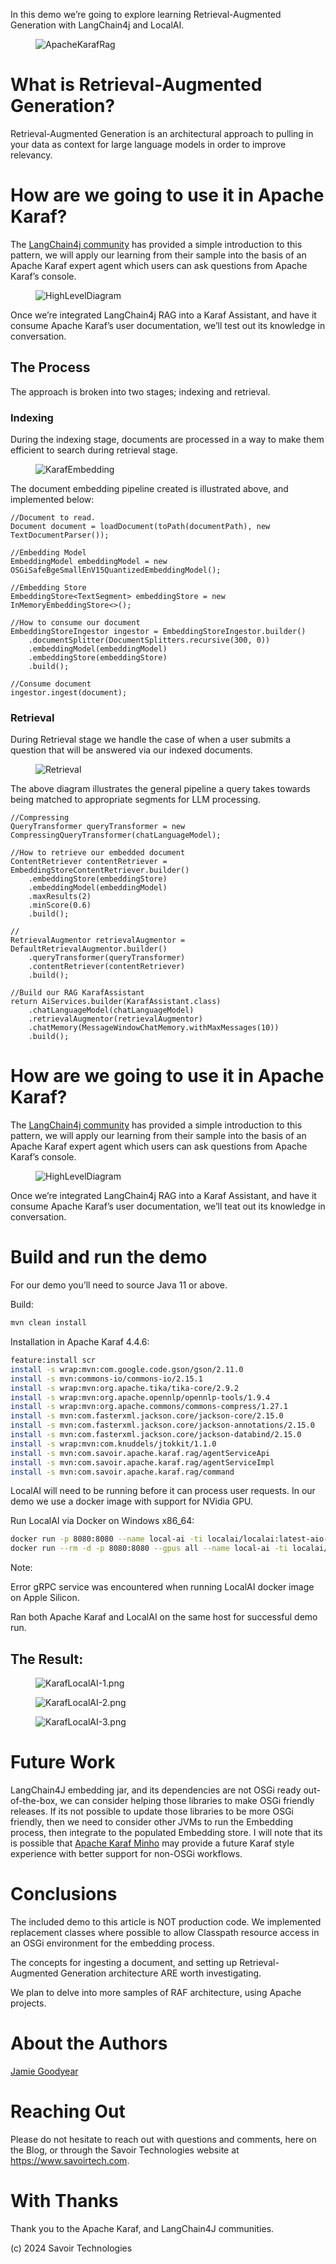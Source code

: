 In this demo we’re going to explore learning Retrieval-Augmented
Generation with LangChain4j and LocalAI.

<figure>
<img src="./assets/images/ApacheKarafRag.png" alt="ApacheKarafRag" />
</figure>

# What is Retrieval-Augmented Generation?

Retrieval-Augmented Generation is an architectural approach to pulling
in your data as context for large language models in order to improve
relevancy.

# How are we going to use it in Apache Karaf?

The [LangChain4j
community](https://github.com/langchain4j/langchain4j-examples/blob/main/rag-examples/src/main/java/_3_advanced/_01_Advanced_RAG_with_Query_Compression_Example.java)
has provided a simple introduction to this pattern, we will apply our
learning from their sample into the basis of an Apache Karaf expert
agent which users can ask questions from Apache Karaf’s console.

<figure>
<img src="./assets/images/HighLevelDiagram.png"
alt="HighLevelDiagram" />
</figure>

Once we’re integrated LangChain4j RAG into a Karaf Assistant, and have
it consume Apache Karaf’s user documentation, we’ll test out its
knowledge in conversation.

## The Process

The approach is broken into two stages; indexing and retrieval.

### Indexing

During the indexing stage, documents are processed in a way to make them
efficient to search during retrieval stage.

<figure>
<img src="./assets/images/KarafEmbedding.png" alt="KarafEmbedding" />
</figure>

The document embedding pipeline created is illustrated above, and
implemented below:

``` java.num
//Document to read.
Document document = loadDocument(toPath(documentPath), new TextDocumentParser());

//Embedding Model
EmbeddingModel embeddingModel = new OSGiSafeBgeSmallEnV15QuantizedEmbeddingModel();

//Embedding Store
EmbeddingStore<TextSegment> embeddingStore = new InMemoryEmbeddingStore<>();

//How to consume our document
EmbeddingStoreIngestor ingestor = EmbeddingStoreIngestor.builder()
    .documentSplitter(DocumentSplitters.recursive(300, 0))
    .embeddingModel(embeddingModel)
    .embeddingStore(embeddingStore)
    .build();

//Consume document
ingestor.ingest(document);
```

### Retrieval

During Retrieval stage we handle the case of when a user submits a
question that will be answered via our indexed documents.

<figure>
<img src="./assets/images/Retrieval.png" alt="Retrieval" />
</figure>

The above diagram illustrates the general pipeline a query takes towards
being matched to appropriate segments for LLM processing.

``` java.num
//Compressing
QueryTransformer queryTransformer = new CompressingQueryTransformer(chatLanguageModel);

//How to retrieve our embedded document
ContentRetriever contentRetriever = EmbeddingStoreContentRetriever.builder()
    .embeddingStore(embeddingStore)
    .embeddingModel(embeddingModel)
    .maxResults(2)
    .minScore(0.6)
    .build();

//
RetrievalAugmentor retrievalAugmentor = DefaultRetrievalAugmentor.builder()
    .queryTransformer(queryTransformer)
    .contentRetriever(contentRetriever)
    .build();

//Build our RAG KarafAssistant
return AiServices.builder(KarafAssistant.class)
    .chatLanguageModel(chatLanguageModel)
    .retrievalAugmentor(retrievalAugmentor)
    .chatMemory(MessageWindowChatMemory.withMaxMessages(10))
    .build();
```

# How are we going to use it in Apache Karaf?

The [LangChain4j
community](https://github.com/langchain4j/langchain4j-examples/blob/main/rag-examples/src/main/java/_3_advanced/_01_Advanced_RAG_with_Query_Compression_Example.java)
has provided a simple introduction to this pattern, we will apply our
learning from their sample into the basis of an Apache Karaf expert
agent which users can ask questions from Apache Karaf’s console.

<figure>
<img src="./assets/images/HighLevelDiagram.png"
alt="HighLevelDiagram" />
</figure>

Once we’re integrated LangChain4j RAG into a Karaf Assistant, and have
it consume Apache Karaf’s user documentation, we’ll teat out its
knowledge in conversation.

# Build and run the demo

For our demo you’ll need to source Java 11 or above.

Build:

``` bash
mvn clean install
```

Installation in Apache Karaf 4.4.6:

``` bash
feature:install scr
install -s wrap:mvn:com.google.code.gson/gson/2.11.0
install -s mvn:commons-io/commons-io/2.15.1
install -s wrap:mvn:org.apache.tika/tika-core/2.9.2
install -s wrap:mvn:org.apache.opennlp/opennlp-tools/1.9.4
install -s wrap:mvn:org.apache.commons/commons-compress/1.27.1
install -s mvn:com.fasterxml.jackson.core/jackson-core/2.15.0
install -s mvn:com.fasterxml.jackson.core/jackson-annotations/2.15.0
install -s mvn:com.fasterxml.jackson.core/jackson-databind/2.15.0
install -s wrap:mvn:com.knuddels/jtokkit/1.1.0
install -s mvn:com.savoir.apache.karaf.rag/agentServiceApi
install -s mvn:com.savoir.apache.karaf.rag/agentServiceImpl
install -s mvn:com.savoir.apache.karaf.rag/command
```

LocalAI will need to be running before it can process user requests. In
our demo we use a docker image with support for NVidia GPU.

Run LocalAI via Docker on Windows x86_64:

``` bash
docker run -p 8080:8080 --name local-ai -ti localai/localai:latest-aio-cpu
docker run --rm -d -p 8080:8080 --gpus all --name local-ai -ti localai/localai:latest-aio-gpu-nvidia-cuda-11
```

Note:

Error gRPC service was encountered when running LocalAI docker image on
Apple Silicon.

Ran both Apache Karaf and LocalAI on the same host for successful demo
run.

## The Result:

<figure>
<img src="./assets/images/KarafLocalAI-1.png"
alt="KarafLocalAI-1.png" />
</figure>

<figure>
<img src="./assets/images/KarafLocalAI-2.png"
alt="KarafLocalAI-2.png" />
</figure>

<figure>
<img src="./assets/images/KarafLocalAI-3.png"
alt="KarafLocalAI-3.png" />
</figure>

# Future Work

LangChain4J embedding jar, and its dependencies are not OSGi ready
out-of-the-box, we can consider helping those libraries to make OSGi
friendly releases. If its not possible to update those libraries to be
more OSGi friendly, then we need to consider other JVMs to run the
Embedding process, then integrate to the populated Embedding store. I
will note that its is possible that [Apache Karaf
Minho](https://github.com/apache/karaf-minho) may provide a future Karaf
style experience with better support for non-OSGi workflows.

# Conclusions

The included demo to this article is NOT production code. We implemented
replacement classes where possible to allow Classpath resource access in
an OSGi environment for the embedding process.

The concepts for ingesting a document, and setting up
Retrieval-Augmented Generation architecture ARE worth investigating.

We plan to delve into more samples of RAF architecture, using Apache
projects.

# About the Authors

[Jamie
Goodyear](https://github.com/savoirtech/blogs/blob/main/authors/JamieGoodyear.md)

# Reaching Out

Please do not hesitate to reach out with questions and comments, here on
the Blog, or through the Savoir Technologies website at
<https://www.savoirtech.com>.

# With Thanks

Thank you to the Apache Karaf, and LangChain4J communities.

\(c\) 2024 Savoir Technologies
